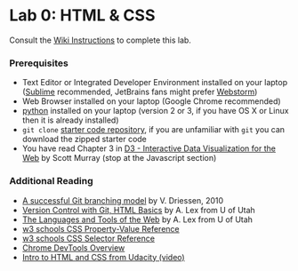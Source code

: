 # Lab 0: HTML & CSS
Consult the [Wiki Instructions](https://github.gatech.edu/CS4460-Spring2018/Labs/wiki/Lab-0%3A-HTML-%26-CSS/) to complete this lab.

### Prerequisites
* Text Editor or Integrated Developer Environment installed on your laptop ([Sublime](https://www.sublimetext.com/3) recommended, JetBrains fans might prefer [Webstorm](https://www.jetbrains.com/webstorm/download/))
* Web Browser installed on your laptop (Google Chrome recommended)
* [python](https://www.python.org/downloads/) installed on your laptop (version 2 or 3, if you have OS X or Linux then it is already installed)
* `git clone` [starter code repository](https://github.gatech.edu/CS4460-Spring2018/Labs), if you are unfamiliar with `git` you can download the zipped starter code
* You have read Chapter 3 in [D3 - Interactive Data Visualization for the Web](http://chimera.labs.oreilly.com/books/1230000000345/index.html) by Scott Murray (stop at the Javascript section)

### Additional Reading
* [A successful Git branching model](http://nvie.com/posts/a-successful-git-branching-model/) by V. Driessen, 2010
* [Version Control with Git, HTML Basics](http://dataviscourse.net/2015/lectures/lecture-git/) by A. Lex from U of Utah
* [The Languages and Tools of the Web](http://dataviscourse.net/2015/lectures/lecture-html/) by A. Lex from U of Utah
* [w3 schools CSS Property-Value Reference](https://www.w3schools.com/cssref/)
* [w3 schools CSS Selector Reference](https://www.w3schools.com/cssref/css_selectors.asp)
* [Chrome DevTools Overview](https://developer.chrome.com/devtools)
* [Intro to HTML and CSS from Udacity (video)](https://www.udacity.com/course/intro-to-html-and-css--ud304)
